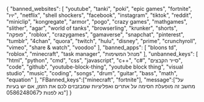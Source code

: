 {
  "banned_websites": [
    "youtube",
    "tanki",
    "poki",
    "epic games",
    "fortnite",
    "יויו",
    "netflix",
    "shell shockers",
    "facebook",
    "instagram",
    "tiktok",
    "reddit",
    "miniclip",
    "kongregate",
    "armor",
    "pogo",
    "crazy games",
    "mathgames",
    "slither",
    "agar",
    "world of tanks",
    "browserling",
    "krunker",
    "shorts",
    "פופקה",
    "roblox",
    "crazygames",
    "gamaverse",
    "snapchat",
    "pinterest",
    "tumblr",
    "4chan",
    "quora",
    "twitch",
    "hulu",
    "disney",
    "prime",
    "crunchyroll",
    "vimeo",
    "share & watch",
    "voodoo"
  ],
  "banned_apps": [
    "bloons td",
    "roblox",
    "minecraft",
    "task manager",
    "מנהל המשימות"
  ],
  "unbanned_keys": [
    "html",
    "python",
    "cmd",
    "css",
    "javascript",
    "c++",
    "c#",
    "סייר הקבצים",
    "code",
    "github",
    "youtube-block-thing",
    "youtube block thing",
    "visual studio",
    "music",
    "coding",
    "songs",
    "drum",
    "guitar",
    "bass",
    "math",
    "equation"
  ], "FBanned_keys":["minecraft", "fortnite"], "message":["על מחשב זה מופעלת חסימה על אתרים ואפליציות שמבזבזים לכם את הזמן, אם יש בעיות נא לפנות ל0586248067"]
}
